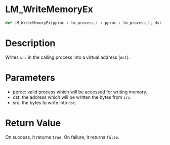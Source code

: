 # LM_WriteMemoryEx

```python
def LM_WriteMemoryEx(pproc : lm_process_t : pproc : lm_process_t, dst : int : dst : int, src : bytearray : src : bytearray) -> Optional[None]:
```

# Description

Writes `src` in the calling process into a virtual address (`dst`).

# Parameters

- pproc: valid process which will be accessed for writing memory.
- dst: the address which will be written the bytes from `src`.
- src: the bytes to write into `dst`.

# Return Value

On success, it returns `true`. On failure, it returns `false`.

